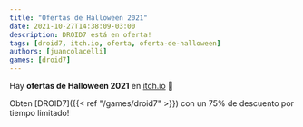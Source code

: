 ```yaml
---
title: "Ofertas de Halloween 2021"
date: 2021-10-27T14:38:09-03:00
description: DROID7 está en oferta!
tags: [droid7, itch.io, oferta, oferta-de-halloween]
authors: [juancolacelli]
games: [droid7]
---
```


Hay **ofertas de Halloween 2021** en [itch.io](https://juancolacelli.itch.io) 🎃

Obten [DROID7]({{< ref "/games/droid7" >}}) con un 75% de descuento por tiempo limitado!
